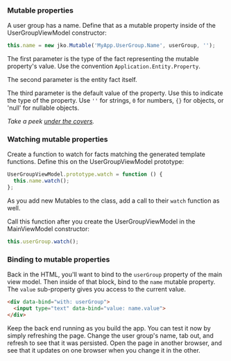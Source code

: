 ### Mutable properties

A user group has a name. Define that as a mutable property inside of the UserGroupViewModel constructor:

```JavaScript
this.name = new jko.Mutable('MyApp.UserGroup.Name', userGroup, '');
```

The first parameter is the type of the fact representing the mutable property's value. Use the convention
`Application.Entity.Property`.

The second parameter is the entity fact itself.

The third parameter is the default value of the property. Use this to indicate the type of the property.
Use `''` for strings, `0` for numbers, `{}` for objects, or 'null' for nullable objects.

*Take a peek [under the covers](https://github.com/michaellperry/jinaga.app.client/blob/master/Mutable.md).*

### Watching mutable properties

Create a function to watch for facts matching the generated template functions. Define this on the
UserGroupViewModel prototype:

```JavaScript
UserGroupViewModel.prototype.watch = function () {
  this.name.watch();
};
```

As you add new Mutables to the class, add a call to their `watch` function as well.

Call this function after you create the UserGroupViewModel in the MainViewModel constructor:

```JavaScript
this.userGroup.watch();
```

### Binding to mutable properties

Back in the HTML, you'll want to bind to the `userGroup` property of the main view model. Then inside
of that block, bind to the `name` mutable property. The `value` sub-property gives you access to the
current value.

```HTML
<div data-bind="with: userGroup">
  <input type="text" data-bind="value: name.value">
</div>
```

Keep the back end running as you build the app. You can test it now by simply refreshing the page. Change
the user group's name, tab out, and refresh to see that it was persisted. Open the page in another browser,
and see that it updates on one browser when you change it in the other.

